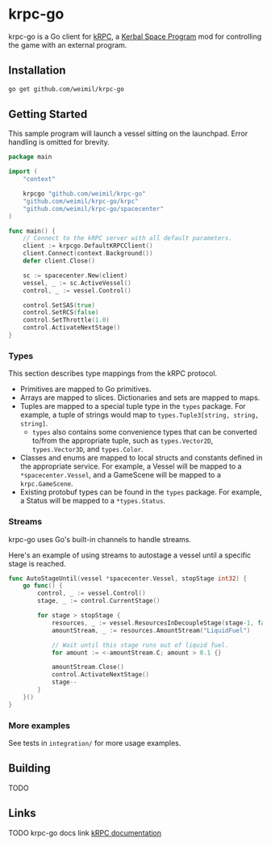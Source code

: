 # krpc-go
krpc-go is a Go client for [kRPC](https://github.com/krpc/krpc), a [Kerbal Space Program](https://www.kerbalspaceprogram.com/) mod for controlling the game with an external program.

## Installation

```sh
go get github.com/weimil/krpc-go
```

## Getting Started

This sample program will launch a vessel sitting on the launchpad. Error handling is omitted for brevity.

```go
package main

import (
    "context"

    krpcgo "github.com/weimil/krpc-go"
    "github.com/weimil/krpc-go/krpc"
    "github.com/weimil/krpc-go/spacecenter"
)

func main() {
    // Connect to the kRPC server with all default parameters.
    client := krpcgo.DefaultKRPCClient()
    client.Connect(context.Background())
    defer client.Close()

    sc := spacecenter.New(client)
    vessel, _ := sc.ActiveVessel()
    control, _ := vessel.Control()

    control.SetSAS(true)
    control.SetRCS(false)
    control.SetThrottle(1.0)
    control.ActivateNextStage()
}
```

### Types

This section describes type mappings from the kRPC protocol.

- Primitives are mapped to Go primitives.
- Arrays are mapped to slices. Dictionaries and sets are mapped to maps.
- Tuples are mapped to a special tuple type in the `types` package. For example, a tuple of strings would map to `types.Tuple3[string, string, string]`.
  - `types` also contains some convenience types that can be converted to/from the appropriate tuple, such as `types.Vector2D`, `types.Vector3D`, and `types.Color`.
- Classes and enums are mapped to local structs and constants defined in the appropriate service. For example, a Vessel will be mapped to a `*spacecenter.Vessel`, and a GameScene will be mapped to a `krpc.GameScene`.
- Existing protobuf types can be found in the `types` package. For example, a Status will be mapped to a `*types.Status`.

### Streams

krpc-go uses Go's built-in channels to handle streams. 

Here's an example of using streams to autostage a vessel until a specific stage is reached.

```go
func AutoStageUntil(vessel *spacecenter.Vessel, stopStage int32) {
    go func() {
        control, _ := vessel.Control()
        stage, _ := control.CurrentStage()

        for stage > stopStage {
            resources, _ := vessel.ResourcesInDecoupleStage(stage-1, false)
            amountStream, _ := resources.AmountStream("LiquidFuel")

            // Wait until this stage runs out of liquid fuel.
            for amount := <-amountStream.C; amount > 0.1 {}

            amountStream.Close()
            control.ActivateNextStage()
            stage--
        }
    }()
}
```

### More examples

See tests in `integration/` for more usage examples.

## Building

TODO

## Links

TODO krpc-go docs link
[kRPC documentation](https://krpc.github.io/krpc/index.html)
